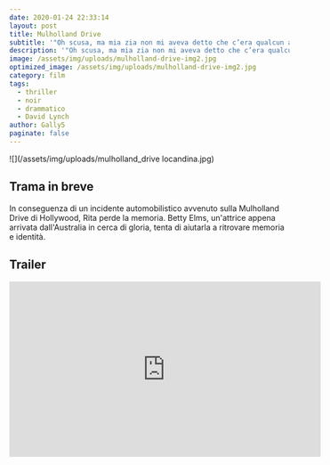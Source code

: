 ```yaml
---
date: 2020-01-24 22:33:14
layout: post
title: Mulholland Drive
subtitle: '"Oh scusa, ma mia zia non mi aveva detto che c’era qualcun altro…"'
description: '"Oh scusa, ma mia zia non mi aveva detto che c’era qualcun altro…"'
image: /assets/img/uploads/mulholland-drive-img2.jpg
optimized_image: /assets/img/uploads/mulholland-drive-img2.jpg
category: film
tags:
  - thriller
  - noir
  - drammatico
  - David Lynch
author: Gally5
paginate: false
---
```

	
!\[](/assets/img/uploads/mulholland_drive locandina.jpg)	

## Trama in breve

In conseguenza di un incidente automobilistico avvenuto sulla Mulholland Drive di Hollywood, Rita perde la memoria. Betty Elms, un'attrice appena arrivata dall'Australia in cerca di gloria, tenta di aiutarla a ritrovare memoria e identità.



## Trailer

<iframe width="560" height="315" src="https://www.youtube.com/embed/jbZJ487oJlY?start=4" frameborder="0" allow="accelerometer; autoplay; encrypted-media; gyroscope; picture-in-picture" allowfullscreen></iframe>